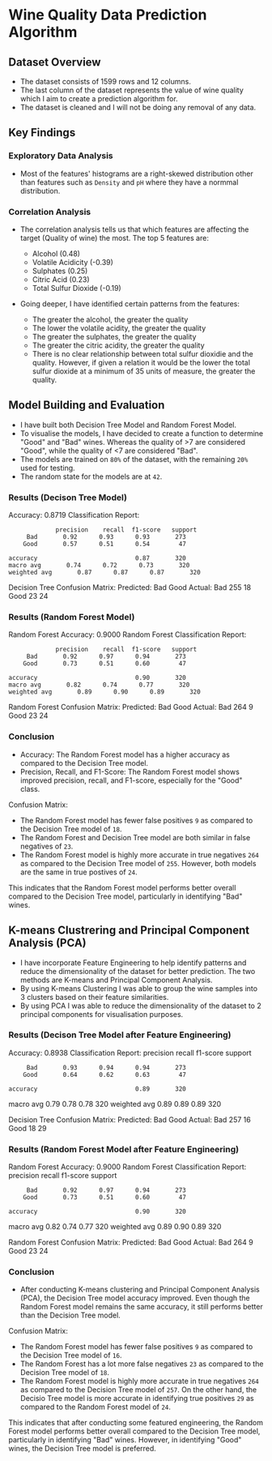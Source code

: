 # Wine Quality Data Prediction Algorithm

## Dataset Overview
- The dataset consists of 1599 rows and 12 columns.
- The last column of the dataset represents the value of wine quality which I aim to create a prediction algorithm for.
- The dataset is cleaned and I will not be doing any removal of any data.

## Key Findings

### Exploratory Data Analysis
- Most of the features' histograms are a right-skewed distribution other than features such as `Density` and `pH` where they have a normmal distribution.

###  Correlation Analysis
- The correlation analysis tells us that which features are affecting the target (Quality of wine) the most. The top 5 features are:
    - Alcohol (0.48)
    - Volatile Acidicity (-0.39)
    - Sulphates (0.25)
    - Citric Acid (0.23)
    - Total Sulfur Dioxide (-0.19)

- Going deeper, I have identified certain patterns from the features:
    - The greater the alcohol, the greater the quality
    - The lower the volatile acidity, the greater the quality
    - The greater the sulphates, the greater the quality
    - The greater the citric acidity, the greater the quality
    - There is no clear relationship between total sulfur dioxidie and the quality. However, if given a relation it would be the lower the total sulfur dioxide at a minimum of 35 units of measure, the greater the quality.

## Model Building and Evaluation
- I have built both Decision Tree Model and Random Forest Model.
- To visualise the models, I have decided to create a function to determine "Good" and "Bad" wines. Whereas the quality of >7 are considered "Good", while the quality of <7 are considered "Bad".
- The models are trained on `80%` of the dataset, with the remaining `20%` used for testing.
- The random state for the models are at `42`.

### Results (Decison Tree Model)
Accuracy: 0.8719
Classification Report:

                 precision    recall  f1-score   support
         Bad       0.92      0.93      0.93       273
        Good       0.57      0.51      0.54        47

    accuracy                           0.87       320
    macro avg       0.74      0.72      0.73       320
    weighted avg       0.87      0.87      0.87       320

Decision Tree Confusion Matrix:
Predicted:  Bad  Good
Actual: Bad   255    18
       Good    23    24


### Results (Random Forest Model)
Random Forest Accuracy: 0.9000
Random Forest Classification Report:

                 precision    recall  f1-score   support
         Bad       0.92      0.97      0.94       273
        Good       0.73      0.51      0.60        47

    accuracy                           0.90       320
    macro avg       0.82      0.74      0.77       320
    weighted avg       0.89      0.90      0.89       320

Random Forest Confusion Matrix:
Predicted:  Bad  Good
Actual: Bad   264     9
       Good    23    24

### Conclusion
- Accuracy: The Random Forest model has a higher accuracy as compared to the Decision Tree model.
- Precision, Recall, and F1-Score: The Random Forest model shows improved precision, recall, and F1-score, especially for the "Good" class.

Confusion Matrix:
- The Random Forest model has fewer false positives `9` as compared to the Decision Tree model of `18`.
- The Random Forest and Decision Tree model are both similar in false negatives of `23`.
- The Random Forest model is highly more accurate in true negatives `264` as compared to the Decision Tree model of `255`. However, both models are the same in true postives of `24`.

This indicates that the Random Forest model performs better overall compared to the Decision Tree model, particularly in identifying "Bad" wines.

## K-means Clustrering and Principal Component Analysis (PCA)
- I have incorporate Feature Engineering to help identify patterns and reduce the dimensionality of the dataset for better prediction. The two methods are K-means and Principal Component Analysis.
- By using K-means Clustering I was able to group the wine samples into 3 clusters based on their feature similarities.
- By using PCA I was able to reduce the dimensionality of the dataset to 2 principal components for visualisation purposes.

### Results (Decison Tree Model after Feature Engineering)
Accuracy: 0.8938
Classification Report:
              precision    recall  f1-score   support

         Bad       0.93      0.94      0.94       273
        Good       0.64      0.62      0.63        47

    accuracy                           0.89       320
   macro avg       0.79      0.78      0.78       320
weighted avg       0.89      0.89      0.89       320

Decision Tree Confusion Matrix:
Predicted:  Bad  Good
Actual: Bad   257    16
       Good    18    29

### Results (Random Forest Model after Feature Engineering)
Random Forest Accuracy: 0.9000
Random Forest Classification Report:
              precision    recall  f1-score   support

         Bad       0.92      0.97      0.94       273
        Good       0.73      0.51      0.60        47

    accuracy                           0.90       320
   macro avg       0.82      0.74      0.77       320
weighted avg       0.89      0.90      0.89       320

Random Forest Confusion Matrix:
Predicted:  Bad  Good
Actual: Bad   264     9
       Good    23    24

### Conclusion
- After conducting K-means clustering and Principal Component Analysis (PCA), the Decision Tree model accuracy improved. Even though the Random Forest model remains the same accuracy, it still performs better than the Decision Tree model.


Confusion Matrix:
- The Random Forest model has fewer false positives `9` as compared to the Decision Tree model of `16`.
- The Random Forest has a lot more false negatives `23` as compared to the Decision Tree model of `18`.
- The Random Forest model is highly more accurate in true negatives `264` as compared to the Decision Tree model of `257`. On the other hand, the Decisio Tree model is more accurate in identifying true positives `29` as compared to the Random Forest model of `24`.

This indicates that after conducting some featured engineering, the Random Forest model performs better overall compared to the Decision Tree model, particularly in identifying "Bad" wines. However, in identifying "Good" wines, the Decision Tree model is preferred.
